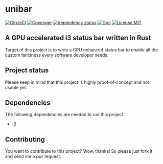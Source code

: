 # unibar

[![CircleCI](https://circleci.com/gh/saschagrunert/unibar.svg?style=shield)](https://circleci.com/gh/saschagrunert/unibar)
[![Coverage](https://codecov.io/gh/saschagrunert/unibar/branch/master/graph/badge.svg)](https://codecov.io/gh/saschagrunert/unibar)
[![dependency status](https://deps.rs/repo/github/saschagrunert/unibar/status.svg)](https://deps.rs/repo/github/saschagrunert/unibar)
[![Doc](https://img.shields.io/badge/doc-unibar-orange.svg)](https://saschagrunert.github.io/unibar/doc/unibar/index.html)
[![License MIT](https://img.shields.io/badge/license-MIT-blue.svg)](https://github.com/saschagrunert/unibar/blob/master/LICENSE)

## A GPU accelerated i3 status bar written in Rust

Target of this project is to write a GPU enhanced status bar to enable all the
custom fanciness every software developer needs.

## Project status

Please keep in mind that this project is highly proof-of-concept and not usable
yet.

## Dependencies

The following dependencies are needed to run this project

- [i3](https://i3wm.org)

## Contributing

You want to contribute to this project? Wow, thanks! So please just fork it and
send me a pull request.
